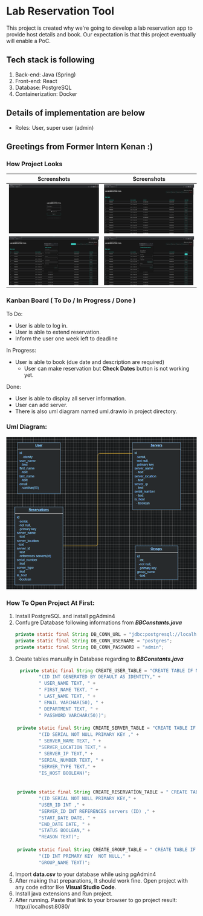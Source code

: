 
# Lab Reservation Tool

This project is created why we're going to develop a lab reservation app to provide host details and book. Our expectation is that this project eventually will enable a PoC. 

## Tech stack is following
1. Back-end: Java (Spring)
2. Front-end: React
3. Database: PostgreSQL
4. Containerization: Docker

## Details of implementation are below
- Roles: User, super user (admin)

## Greetings from Former Intern **Kenan** :)

### How Project Looks

	
Screenshots           |  Screenshots 
:-------------------------:|:-------------------------:
![s1](Screenshots/index.png)  |  ![s2](Screenshots/servers.png)
![s3](Screenshots/add_server.png)  |  ![s4](Screenshots/create_reservation.png)

### Kanban Board ( To Do / In Progress / Done )

To Do:
* User is able to log in.
* User is able to extend reservation.
* Inform the user one week left to deadline

In Progress:
* User is able to book (due date and description are required)
  * User can make reservation but **Check Dates** button is not working yet.

Done:
* User is able to display all server information.
* User can add server.
* There is also uml diagram named uml.drawio in project directory.


### Uml Diagram:
![uml](Screenshots/uml.png)


### How To Open Project At First:
1. Install PostgreSQL and install pgAdmin4 
2. Confugre Database following informations from ***BBConstants.java*** 
    ```java
    private static final String DB_CONN_URL = "jdbc:postgresql://localhost:5432/deneme";
    private static final String DB_CONN_USERNAME = "postgres";
    private static final String DB_CONN_PASSWORD = "admin";
    ```
  3. Create tables manually in Database regarding to ***BBConstants.java***
```java
     private static final String CREATE_USER_TABLE = "CREATE TABLE IF NOT EXISTS users " +
            "(ID INT GENERATED BY DEFAULT AS IDENTITY," +
            " USER_NAME TEXT, " +
            " FIRST_NAME TEXT, " +
            " LAST_NAME TEXT, " +
            " EMAIL VARCHAR(50), " +
            " DEPARTMENT TEXT, " +
            " PASSWORD VARCHAR(50))";

    private static final String CREATE_SERVER_TABLE = "CREATE TABLE IF NOT EXISTS servers " +
            "(ID SERIAL NOT NULL PRIMARY KEY ," +
            " SERVER_NAME TEXT, " +
            "SERVER_LOCATION TEXT," +
            " SERVER_IP TEXT," +
            "SERIAL_NUMBER TEXT, " +
            "SERVER_TYPE TEXT," +
            "IS_HOST BOOLEAN)";


    private static final String CREATE_RESERVATİON_TABLE = " CREATE TABLE IF NOT EXISTS reservation" +
            "(ID SERIAL NOT NULL PRIMARY KEY," +
            "USER_ID INT ," +
            "SERVER_ID INT REFERENCES servers (ID) ," +
            "START_DATE DATE, " +
            "END_DATE DATE, " +
            "STATUS BOOLEAN," +
            "REASON TEXT)";

    private static final String CREATE_GROUP_TABLE = " CREATE TABLE IF NOT EXISTS groups" +
            "(ID INT PRIMARY KEY  NOT NULL," +
            "GROUP_NAME TEXT)";
   ```
   4. Import **data.csv** to your database while using pgAdmin4 
   5. After making that preparations, It should work fine. Open project with any code editor like **Visual Studio Code**.
   6. Install java extensions and Run project.
   7. After running. Paste that link to your browser to go project result: http://localhost:8080/
